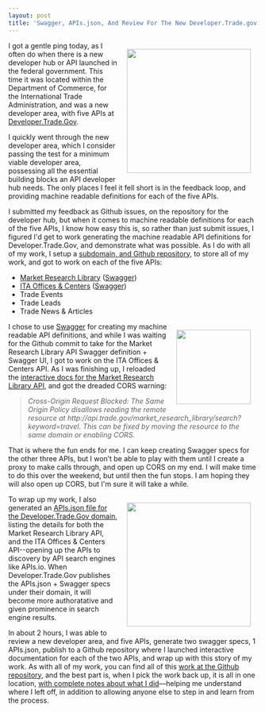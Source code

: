 ```yaml
---
layout: post
title: 'Swagger, APIs.json, And Review For The New Developer.Trade.gov'
---
```

<p><a href="http://developer.trade.gov/"><img style="padding: 15px;" src="https://s3.amazonaws.com/kinlane-productions/federal-government/trade-gov/developer-trade-gov.png" alt="" width="250" align="right" /></a></p>
<p>I got a gentle ping today, as I often do when there is a new developer hub or API launched in the federal government. This time it was located within the Department of Commerce, for the International Trade Administration, and was a new developer area, with five APIs at <a href="http://developer.trade.gov/">Developer.Trade.Gov</a>.</p>
<p>I quickly went through the new developer area, which I consider passing the test for a minimum viable developer area, possessing all the essential building blocks an API developer hub needs. The only places I feel it fell short is in the feedback loop, and providing machine readable definitions for each of the five APIs.</p>
<p>I submitted my feedback as Github issues, on the repository for the developer hub, but when it comes to machine readable definitions for each of the five APIs, I know how easy this is, so rather than just submit issues, I figured I'd get to work generating the machine readable API definitions for Developer.Trade.Gov, and demonstrate what was possible. As I do with all of my work, I setup a <a href="http://developer.trade.gov.apievangelist.com/">subdomain, and Github repository</a>, to store all of my work, and got to work on each of the five APIs:</p>
<ul class="mainlist">
<li><a href="http://developer.trade.gov/market-research-library.html">Market Research Library</a> (<a href="http://developer.trade.gov.apievangelist.com/definitions/market-research-library.json">Swagger</a>)</li>
<li><a href="http://developer.trade.gov/ita-office-locations.html">ITA Offices &amp; Centers</a> (<a href="http://developer.trade.gov.apievangelist.com/definitions/ita-offices-and-centers.json">Swagger</a>)</li>
<li>Trade Events</li>
<li>Trade Leads</li>
<li>Trade News &amp; Articles</li>
</ul>
<p><a href="http://bit.ly/1w9oKpq"><img style="padding: 15px;" src="https://s3.amazonaws.com/kinlane-productions/bw-icons/bw-swagger-round.png" alt="" width="150" align="right" /></a></p>
<p>I chose to use <a href="http://bit.ly/1w9oKpq">Swagger</a> for creating my machine readable API definitions, and while I was waiting for the Github commit to take for the Market Research Library API Swagger definition + Swagger UI, I got to work on the ITA Offices &amp; Centers API. As I was finishing up, I reloaded the <a href="http://developer.trade.gov.apievangelist.com/market-research-library-api.html">interactive docs for the Market Research Library API</a>, and got the dreaded CORS warning:</p>
<blockquote><em>Cross-Origin Request Blocked: The Same Origin Policy disallows reading the remote resource at http://api.trade.gov/market_research_library/search?keyword=travel. This can be fixed by moving the resource to the same domain or enabling CORS.</em></blockquote>
<p>That is where the fun ends for me. I can keep creating Swagger specs for the other three APIs, but I won&rsquo;t be able to play with them until I create a proxy to make calls through, and open up CORS on my end. I will make time to do this over the weekend, but until then the fun stops. I am hoping they will also open up CORS, but I'm sure it will take a while.</p>
<p><a href="http://apisjson.org/"><img style="padding: 15px;" src="https://s3.amazonaws.com/kinlane-productions/apis-json/apisdotjson.png" alt="" width="250" align="right" /></a></p>
<p>To wrap up my work, I also generated an <a href="http://developer.trade.gov.apievangelist.com/apis.json">APIs.json file for the Developer.Trade.Gov domain</a>, listing the details for both the Market Research Library API, and the ITA Offices &amp; Centers API--opening up the APIs to discovery by API search engines like APIs.io. When Developer.Trade.Gov publishes the APIs.json + Swagger specs under their domain, it will become more authoratative and given prominence in search engine results.</p>
<p>In about 2 hours, I was able to review a new developer area, and five APIs, generate two swagger specs, 1 APIs.json, publish to a Github repository where I launched interactive documentation for each of the two APIs, and wrap up with this story of my work. As with all of my work, you can find all of this <a href="https://github.com/commerce-data/developer.trade.gov">work at the Github repository,</a> and the best part is, when I pick the work back up, it is all in one location, <a href="http://developer.trade.gov.apievangelist.com/blog/">with complete notes about what I did</a>&mdash;helping me understand where I left off, in addition to allowing anyone else to step in and learn from the process.</p>